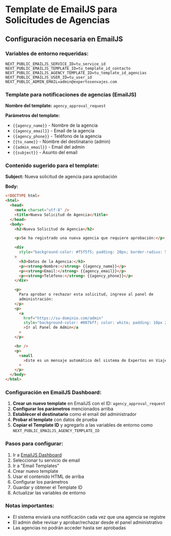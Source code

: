 # Template de EmailJS para Solicitudes de Agencias

## Configuración necesaria en EmailJS

### Variables de entorno requeridas:

```
NEXT_PUBLIC_EMAILJS_SERVICE_ID=tu_service_id
NEXT_PUBLIC_EMAILJS_TEMPLATE_ID=tu_template_id_contacto
NEXT_PUBLIC_EMAILJS_AGENCY_TEMPLATE_ID=tu_template_id_agencias
NEXT_PUBLIC_EMAILJS_USER_ID=tu_user_id
NEXT_PUBLIC_ADMIN_EMAIL=admin@expertosenvajes.com
```

### Template para notificaciones de agencias (EmailJS)

**Nombre del template:** `agency_approval_request`

**Parámetros del template:**

- `{{agency_name}}` - Nombre de la agencia
- `{{agency_email}}` - Email de la agencia
- `{{agency_phone}}` - Teléfono de la agencia
- `{{to_name}}` - Nombre del destinatario (admin)
- `{{admin_email}}` - Email del admin
- `{{subject}}` - Asunto del email

### Contenido sugerido para el template:

**Subject:** Nueva solicitud de agencia para aprobación

**Body:**

```html
<!DOCTYPE html>
<html>
  <head>
    <meta charset="utf-8" />
    <title>Nueva Solicitud de Agencia</title>
  </head>
  <body>
    <h2>Nueva Solicitud de Agencia</h2>

    <p>Se ha registrado una nueva agencia que requiere aprobación:</p>

    <div
      style="background-color: #f5f5f5; padding: 20px; border-radius: 5px; margin: 20px 0;"
    >
      <h3>Datos de la Agencia:</h3>
      <p><strong>Nombre:</strong> {{agency_name}}</p>
      <p><strong>Email:</strong> {{agency_email}}</p>
      <p><strong>Teléfono:</strong> {{agency_phone}}</p>
    </div>

    <p>
      Para aprobar o rechazar esta solicitud, ingrese al panel de
      administración:
    </p>
    <p>
      <a
        href="https://su-dominio.com/admin"
        style="background-color: #007bff; color: white; padding: 10px 20px; text-decoration: none; border-radius: 5px;"
        >Ir al Panel de Admin</a
      >
    </p>

    <hr />
    <p>
      <small
        >Este es un mensaje automático del sistema de Expertos en Viajes.</small
      >
    </p>
  </body>
</html>
```

### Configuración en EmailJS Dashboard:

1. **Crear un nuevo template** en EmailJS con el ID: `agency_approval_request`
2. **Configurar los parámetros** mencionados arriba
3. **Establecer el destinatario** como el email del administrador
4. **Probar el template** con datos de prueba
5. **Copiar el Template ID** y agregarlo a las variables de entorno como `NEXT_PUBLIC_EMAILJS_AGENCY_TEMPLATE_ID`

### Pasos para configurar:

1. Ir a [EmailJS Dashboard](https://dashboard.emailjs.com/)
2. Seleccionar tu servicio de email
3. Ir a "Email Templates"
4. Crear nuevo template
5. Usar el contenido HTML de arriba
6. Configurar los parámetros
7. Guardar y obtener el Template ID
8. Actualizar las variables de entorno

### Notas importantes:

- El sistema enviará una notificación cada vez que una agencia se registre
- El admin debe revisar y aprobar/rechazar desde el panel administrativo
- Las agencias no podrán acceder hasta ser aprobadas
